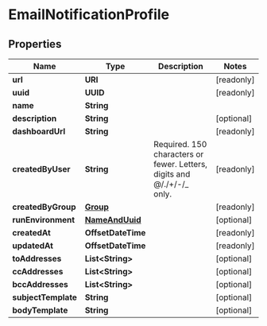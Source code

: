 

# EmailNotificationProfile


## Properties

Name | Type | Description | Notes
------------ | ------------- | ------------- | -------------
**url** | **URI** |  |  [readonly]
**uuid** | **UUID** |  |  [readonly]
**name** | **String** |  | 
**description** | **String** |  |  [optional]
**dashboardUrl** | **String** |  |  [readonly]
**createdByUser** | **String** | Required. 150 characters or fewer. Letters, digits and @/./+/-/_ only. |  [readonly]
**createdByGroup** | [**Group**](Group.md) |  |  [readonly]
**runEnvironment** | [**NameAndUuid**](NameAndUuid.md) |  |  [optional]
**createdAt** | **OffsetDateTime** |  |  [readonly]
**updatedAt** | **OffsetDateTime** |  |  [readonly]
**toAddresses** | **List&lt;String&gt;** |  |  [optional]
**ccAddresses** | **List&lt;String&gt;** |  |  [optional]
**bccAddresses** | **List&lt;String&gt;** |  |  [optional]
**subjectTemplate** | **String** |  |  [optional]
**bodyTemplate** | **String** |  |  [optional]



